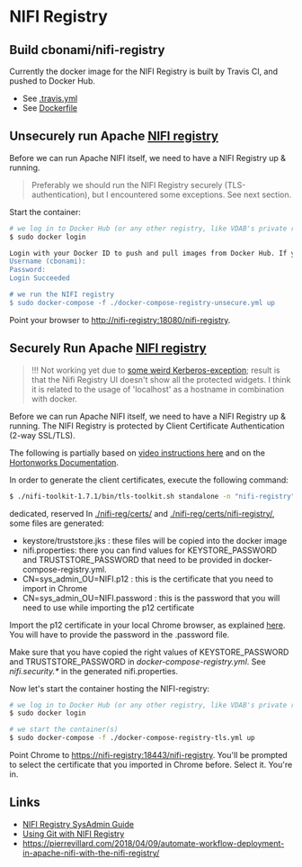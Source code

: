 # NIFI Registry

## Build cbonami/nifi-registry

Currently the docker image for the NIFI Registry is built by Travis CI, and pushed to Docker Hub.

* See [.travis.yml](./.travis.yml)
* See [Dockerfile](./Dockerfile)

## Unsecurely run Apache [NIFI registry](https://hub.docker.com/r/apache/nifi-registry/)

Before we can run Apache NIFI itself, we need to have a NIFI Registry up & running.

> Preferably we should run the NIFI Registry securely (TLS-authentication), but I encountered some exceptions. See next section. 

Start the container:

```bash
# we log in to Docker Hub (or any other registry, like VDAB's private registry)
$ sudo docker login

Login with your Docker ID to push and pull images from Docker Hub. If you don't have a Docker ID, head over to https://hub.docker.com to create one.
Username (cbonami): 
Password: 
Login Succeeded

# we run the NIFI registry
$ sudo docker-compose -f ./docker-compose-registry-unsecure.yml up
```

Point your browser to [http://nifi-registry:18080/nifi-registry](http://nifi-registry:18080/nifi-registry).

## Securely Run Apache [NIFI registry](https://hub.docker.com/r/apache/nifi-registry/)

> !!! Not working yet due to [some weird Kerberos-exception](https://community.hortonworks.com/questions/186317/unable-to-obtain-listing-of-buckets.html?childToView=210127#answer-210127); result is that the Nifi Registry UI doesn't show all the protected widgets. I think it is related to the usage of 'localhost' as a hostname in combination with docker.

Before we can run Apache NIFI itself, we need to have a NIFI Registry up & running.
The NIFI Registry is protected by Client Certificate Authentication (2-way SSL/TLS).

The following is partially based on [video instructions here](https://youtu.be/qD03ao3R-a4) and on the [Hortonworks Documentation](https://community.hortonworks.com/content/kbentry/171173/setting-up-a-secure-nifi-to-integrate-with-a-secur.html).

In order to generate the client certificates, execute the following command:

```bash
$ ./nifi-toolkit-1.7.1/bin/tls-toolkit.sh standalone -n "nifi-registry" -C "CN=sys_admin, OU=NIFI" -o ./nifi-reg/certs -O
```
dedicated, reserved
In [./nifi-reg/certs/](./nifi-reg/certs/) and [./nifi-reg/certs/nifi-registry/](./nifi-reg/certs/nifi-registry/), some files are generated:

* keystore/truststore.jks : these files will be copied into the docker image
* nifi.properties: there you can find values for KEYSTORE_PASSWORD and TRUSTSTORE_PASSWORD that need to be provided in docker-compose-registry.yml.
* CN=sys_admin_OU=NIFI.p12 : this is the certificate that you need to import in Chrome
* CN=sys_admin_OU=NIFI.password : this is the password that you will need to use while importing the p12 certificate

Import the p12 certificate in your local Chrome browser, as explained [here](https://support.globalsign.com/customer/portal/articles/1215006-install-pkcs-12-file---linux-ubuntu-using-chrome).
You will have to provide the password in the .password file.

Make sure that you have copied the right values of KEYSTORE_PASSWORD and TRUSTSTORE_PASSWORD in _docker-compose-registry.yml_.
See _nifi.security.*_ in the generated nifi.properties.

Now let's start the container hosting the NIFI-registry: 
```bash
# we log in to Docker Hub (or any other registry, like VDAB's private registry)
$ sudo docker login

# we start the container(s)
$ sudo docker-compose -f ./docker-compose-registry-tls.yml up
```

Point Chrome to [https://nifi-registry:18443/nifi-registry](https://nifi-registry:18443/nifi-registry).
You'll be prompted to select the certificate that you imported in Chrome before. Select it.
You're in.

## Links

* [NIFI Registry SysAdmin Guide](https://nifi.apache.org/docs/nifi-registry-docs/html/administration-guide.html)
* [Using Git with NIFI Registry](https://dzone.com/articles/quick-tip-using-git-with-nifi-registry-in-docker)
* https://pierrevillard.com/2018/04/09/automate-workflow-deployment-in-apache-nifi-with-the-nifi-registry/
